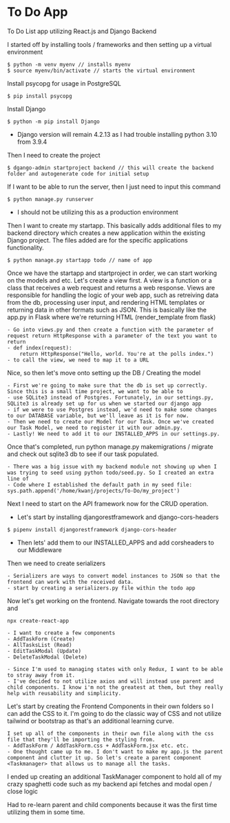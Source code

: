 # To Do App
To Do List app utilizing React.js and Django Backend

I started off by installing tools / frameworks and then setting up a virtual environment
```
$ python -m venv myenv // installs myenv
$ source myenv/bin/activate // starts the virtual environment
```

Install psycopg for usage in PostgreSQL
```
$ pip install psycopg
```

Install Django
```
$ python -m pip install Django
```
- Django version will remain 4.2.13 as I had trouble installing python 3.10 from 3.9.4

Then I need to create the project
```
$ dgango-admin startproject backend // this will create the backend folder and autogenerate code for initial setup
```

If I want to be able to run the server, then I just need to input this command
```
$ python manage.py runserver
```
- I should not be utilizing this as a production environment

Then I want to create my startapp. This basically adds additional files to my backend directory which creates a new application
within the existing Django project. The files added are for the specific applications functionality.
```
$ python manage.py startapp todo // name of app
```

Once we have the startapp and startproject in order, we can start working on the models and etc. Let's create a view first.
A view is a function or a class that receives a web request and returns a web response. Views are responsible for handling the logic
of your web app, such as retreiving data from the db, processing user input, and rendering HTML templates or returning data in other 
formats such as JSON. This is basically like the app.py in Flask where we're returning HTML (render_template from flask)
```
- Go into views.py and then create a function with the parameter of request return HttpResponse with a parameter of the text you want to return
- def index(request):
    return HttpResponse("Hello, world. You're at the polls index.")
- to call the view, we need to map it to a URL
```

Nice, so then let's move onto setting up the DB / Creating the model 
```
- First we're going to make sure that the db is set up correctly. Since this is a small time project, we want to be able to 
- use SQLite3 instead of Postgres. Fortunately, in our settings.py, SQLite3 is already set up for us when we started our django app
- if we were to use Postgres instead, we'd need to make some changes to our DATABASE variable, but we'll leave as it is for now.
- Then we need to create our Model for our Task. Once we've created our Task Model, we need to register it with our admin.py.
- Lastly! We need to add it to our INSTALLED_APPS in our settings.py.
```

Once that's completed, run python manage.py makemigrations / migrate and check out sqlite3 db to see if our task populated.
```
- There was a big issue with my backend module not showing up when I was trying to seed using python todo/seed.py. So I created an extra line of
- Code where I established the default path in my seed file: sys.path.append('/home/kwanj/projects/To-Do/my_project') 
```

Next I need to start on the API framework now for the CRUD operation.
- Let's start by installing djangorestframework and django-cors-headers
```
$ pipenv install djangorestframework django-cors-header
```
- Then lets' add them to our INSTALLED_APPS and add corsheaders to our Middleware

Then we need to create serializers
```
- Serializers are ways to convert model instances to JSON so that the frontend can work with the received data.
- start by creating a serializers.py file within the todo app
```

Now let's get working on the frontend. Navigate towards the root directory and 
```
npx create-react-app 

- I want to create a few components
- AddTaskForm (Create)
- AllTasksList (Read)
- EditTaskModal (Update)
- DeleteTaskModal (Delete)

- Since I'm used to managing states with only Redux, I want to be able to stray away from it. 
- I've decided to not utilize axios and will instead use parent and child components. I know i'm not the greatest at them, but they really help with reusability and simplicity. 
```

Let's start by creating the Frontend Components in their own folders so I can add the CSS to it. I'm going to do the classic way of CSS
and not utilize tailwind or bootstrap as that's an additional learning curve. 

```
I set up all of the components in their own file along with the css file that they'll be importing the styling from. 
- AddTaskForm / AddTaskForm.css + AddTaskForm.jsx etc. etc.
- One thought came up to me. I don't want to make my app.js the parent component and clutter it up. So let's create a parent component <Taskmanager> that allows us to manage all the tasks. 

```

I ended up creating an additional TaskManager component to hold all of my crazy spaghetti code such as my backend api fetches and modal open / close logic

Had to re-learn parent and child components because it was the first time utilizing them in some time. 


